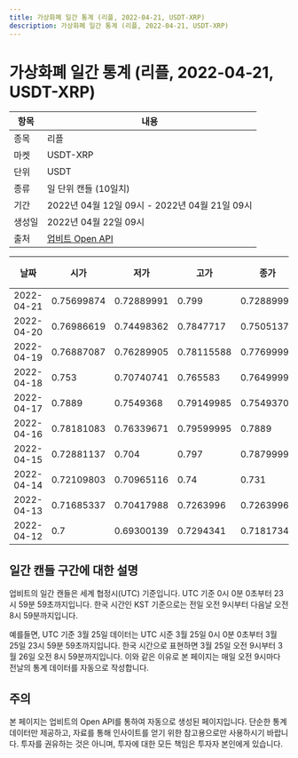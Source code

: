 ```yaml
---
title: 가상화폐 일간 통계 (리플, 2022-04-21, USDT-XRP)
description: 가상화폐 일간 통계 (리플, 2022-04-21, USDT-XRP)
---
```



가상화폐 일간 통계 (리플, 2022-04-21, USDT-XRP)
===

|항목|내용|
|--|--|
|종목|리플|
|마켓|USDT-XRP|
|단위|USDT|
|종류|일 단위 캔들 (10일치)|
|기간|2022년 04월 12일 09시 - 2022년 04월 21일 09시|
|생성일|2022년 04월 22일 09시|
|출처|[업비트 Open API](https://docs.upbit.com)|


|날짜|시가|저가|고가|종가|비고|
|--|--|--|--|--|--|
|2022-04-21|0.75699874|0.72889991|0.799|0.72889991|    |
|2022-04-20|0.76986619|0.74498362|0.7847717|0.75051378|    |
|2022-04-19|0.76887087|0.76289905|0.78115588|0.77699999|    |
|2022-04-18|0.753|0.70740741|0.765583|0.76499995|    |
|2022-04-17|0.7889|0.7549368|0.79149985|0.75493705|    |
|2022-04-16|0.78181083|0.76339671|0.79599995|0.7889|    |
|2022-04-15|0.72881137|0.704|0.797|0.78799999|    |
|2022-04-14|0.72109803|0.70965116|0.74|0.731|    |
|2022-04-13|0.71685337|0.70417988|0.7263996|0.7263996|    |
|2022-04-12|0.7|0.69300139|0.7294341|0.71817345|    |


일간 캔들 구간에 대한 설명
---


업비트의 일간 캔들은 세계 협정시(UTC) 기준입니다. 
UTC 기준 0시 0분 0초부터 23시 59분 59초까지입니다. 
한국 시간인 KST 기준으로는 전일 오전 9시부터 다음날 오전 8시 59분까지입니다. 


예를들면, UTC 기준 3월 25일 데이터는 UTC 시준 3월 25일 0시 0분 0초부터 3월 25일 23시 59분 59초까지입니다. 
한국 시간으로 표현하면 3월 25일 오전 9시부터 3월 26일 오전 8시 59분까지입니다. 
이와 같은 이유로 본 페이지는 매일 오전 9시마다 전날의 통계 데이터를 자동으로 작성합니다. 


주의
---


본 페이지는 업비트의 Open API를 통하여 자동으로 생성된 페이지입니다. 
단순한 통계 데이터만 제공하고, 자료를 통해 인사이트를 얻기 위한 참고용으로만 사용하시기 바랍니다. 
투자를 권유하는 것은 아니며, 투자에 대한 모든 책임은 투자자 본인에게 있습니다. 
